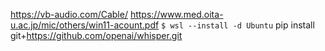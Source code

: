 https://vb-audio.com/Cable/
https://www.med.oita-u.ac.jp/mic/others/win11-acount.pdf
`$ wsl --install -d Ubuntu`
pip install git+https://github.com/openai/whisper.git